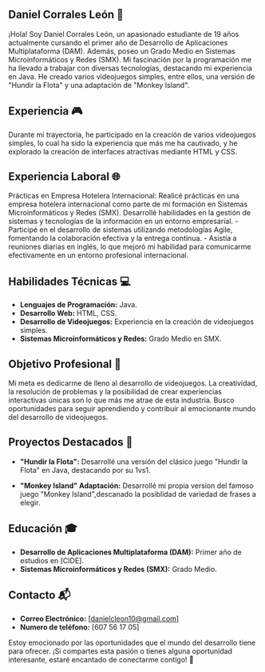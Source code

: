 
## Daniel Corrales León 🚀

¡Hola! Soy Daniel Corrales León, un apasionado estudiante de 19 años actualmente cursando el primer año de Desarrollo de Aplicaciones Multiplataforma (DAM). Además, poseo un Grado Medio en Sistemas Microinformáticos y Redes (SMX). Mi fascinación por la programación me ha llevado a trabajar con diversas tecnologías, destacando mi experiencia en Java. He creado varios videojuegos simples, entre ellos, una versión de "Hundir la Flota" y una adaptación de "Monkey Island".

## Experiencia 🎮

Durante mi trayectoria, he participado en la creación de varios videojuegos simples, lo cual ha sido la experiencia que más me ha cautivado, y he explorado la creación de interfaces atractivas mediante HTML y CSS.

## Experiencia Laboral 🌐
Prácticas en Empresa Hotelera Internacional: Realicé prácticas en una empresa hotelera internacional como parte de mi formación en Sistemas Microinformáticos y Redes (SMX). Desarrollé habilidades en la gestión de sistemas y tecnologías de la información en un entorno empresarial.
      - Participé en el desarrollo de sistemas utilizando metodologías Agile, fomentando la colaboración efectiva y la entrega continua.
      - Asistía a reuniones diarias en inglés, lo que mejoró mi habilidad para comunicarme efectivamente en un entorno profesional internacional.
      
## Habilidades Técnicas 💻

- **Lenguajes de Programación:** Java.
- **Desarrollo Web:** HTML, CSS.
- **Desarrollo de Videojuegos:** Experiencia en la creación de videojuegos simples.
- **Sistemas Microinformáticos y Redes:** Grado Medio en SMX.
  
## Objetivo Profesional 🎯

Mi meta es dedicarme de lleno al desarrollo de videojuegos. La creatividad, la resolución de problemas y la posibilidad de crear experiencias interactivas únicas son lo que más me atrae de esta industria. Busco oportunidades para seguir aprendiendo y contribuir al emocionante mundo del desarrollo de videojuegos.

## Proyectos Destacados 🌟

- **"Hundir la Flota":** Desarrollé una versión del clásico juego "Hundir la Flota" en Java, destacando por su 1vs1.

- **"Monkey Island" Adaptación:** Desarrollé mi propia version del famoso juego "Monkey Island",descanado la posiblidad de variedad de frases a elegir.

## Educación 🎓

- **Desarrollo de Aplicaciones Multiplataforma (DAM):** Primer año de estudios en [CIDE].
- **Sistemas Microinformáticos y Redes (SMX):** Grado Medio.

## Contacto 📬

- **Correo Electrónico:** [danielcleon10@gmail.com]
- **Numero de teléfono:** [607 56 17 05]

Estoy emocionado por las oportunidades que el mundo del desarrollo tiene para ofrecer. ¡Si compartes esta pasión o tienes alguna oportunidad interesante, estaré encantado de conectarme contigo! 🤝
